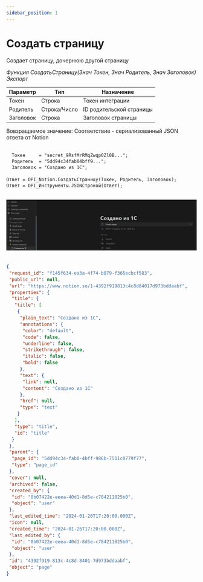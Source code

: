 ```yaml
---
sidebar_position: 1
---
```


# Создать страницу
Создает страницу, дочернюю другой страницу


*Функция СоздатьСтраницу(Знач Токен, Знач Родитель, Знач Заголовок) Экспорт*

  | Параметр | Тип | Назначение |
  |-|-|-|
  | Токен | Строка | Токен интеграции |
  | Родитель | Строка/Число | ID родительской страницы |
  | Заголовок | Строка | Заголовок страницы |
  
  Вовзращаемое значение: Соответствие - сериализованный JSON ответа от Notion

```bsl title="Пример кода"
	
  Токен     = "secret_9RsfMrRMqZwqp0Zl0B...";
  Родитель  = "5dd94c34fab04bff9...";
  Заголовок = "Создано из 1С";

Ответ = OPI_Notion.СоздатьСтраницу(Токен, Родитель, Заголовок);
Ответ = OPI_Инструменты.JSONСтрокой(Ответ);                                        
	
```

![Результат](img/1.png)

```json title="Результат"

{
 "request_id": "f145f634-ea3a-4f74-b079-f365ecbcf583",
 "public_url": null,
 "url": "https://www.notion.so/1-4392f919813c4c8d84017d973bddaabf",
 "properties": {
  "title": {
   "title": [
    {
     "plain_text": "Создано из 1С",
     "annotations": {
      "color": "default",
      "code": false,
      "underline": false,
      "strikethrough": false,
      "italic": false,
      "bold": false
     },
     "text": {
      "link": null,
      "content": "Создано из 1С"
     },
     "href": null,
     "type": "text"
    }
   ],
   "type": "title",
   "id": "title"
  }
 },
 "parent": {
  "page_id": "5dd94c34-fab0-4bff-986b-7511c0779f77",
  "type": "page_id"
 },
 "cover": null,
 "archived": false,
 "created_by": {
  "id": "8b07422e-eeea-40d1-8d5e-c784211825b0",
  "object": "user"
 },
 "last_edited_time": "2024-01-26T17:20:00.000Z",
 "icon": null,
 "created_time": "2024-01-26T17:20:00.000Z",
 "last_edited_by": {
  "id": "8b07422e-eeea-40d1-8d5e-c784211825b0",
  "object": "user"
 },
 "id": "4392f919-813c-4c8d-8401-7d973bddaabf",
 "object": "page"
}

```
